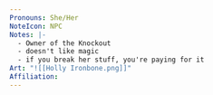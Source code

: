 ```yaml
---
Pronouns: She/Her
NoteIcon: NPC
Notes: |-
  - Owner of the Knockout
  - doesn't like magic
  - if you break her stuff, you're paying for it
Art: "![[Holly Ironbone.png]]"
Affiliation: 
---
```

